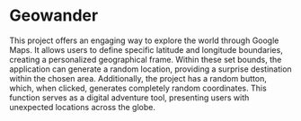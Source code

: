 # Geowander

This project offers an engaging way to explore the world through Google Maps. It allows users to define specific latitude and longitude boundaries, creating a personalized geographical frame. Within these set bounds, the application can generate a random location, providing a surprise destination within the chosen area. Additionally, the project has a random button, which, when clicked, generates completely random coordinates. This function serves as a digital adventure tool, presenting users with unexpected locations across the globe.
